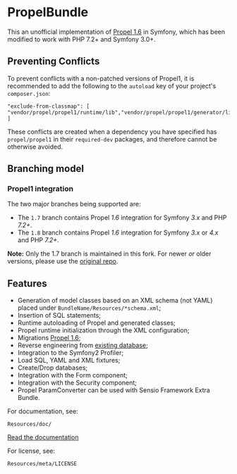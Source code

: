 PropelBundle
============

This an unofficial implementation of [Propel 1.6](http://www.propelorm.org/) in Symfony, which has been modified to work
with PHP 7.2+ and Symfony 3.0+.

## Preventing Conflicts

To prevent conflicts with a non-patched versions of Propel1, it is recommended to add the following to the `autoload` key of your project's `composer.json`:

    "exclude-from-classmap": [ "vendor/propel/propel1/runtime/lib","vendor/propel/propel1/generator/lib" ]

These conflicts are created when a dependency you have specified has `propel/propel1` in their `required-dev` packages, and therefore cannot be otherwise avoided.

## Branching model

### Propel1 integration

The two major branches being supported are:

* The `1.7` branch contains Propel *1.6* integration for Symfony *3.x* and PHP *7.2+*. 
* The `1.8` branch contains Propel *1.6* integration for Symfony *3.x* or *4.x* and PHP *7.2+*.

**Note:** Only the 1.7 branch is maintained in this fork.  For newer _or_ older versions, please use the [original repo](https://github.com/propelorm/PropelBundle).

## Features

 * Generation of model classes based on an XML schema (not YAML) placed under `BundleName/Resources/*schema.xml`;
 * Insertion of SQL statements;
 * Runtime autoloading of Propel and generated classes;
 * Propel runtime initialization through the XML configuration;
 * Migrations [Propel 1.6](http://www.propelorm.org/documentation/10-migrations.html);
 * Reverse engineering from [existing database](http://www.propelorm.org/wiki/Documentation/1.6/Existing-Database);
 * Integration to the Symfony2 Profiler;
 * Load SQL, YAML and XML fixtures;
 * Create/Drop databases;
 * Integration with the Form component;
 * Integration with the Security component;
 * Propel ParamConverter can be used with Sensio Framework Extra Bundle.

For documentation, see:

    Resources/doc/

[Read the documentation](https://github.com/propelorm/PropelBundle/blob/1.5/Resources/doc/index.markdown)

For license, see:

    Resources/meta/LICENSE

